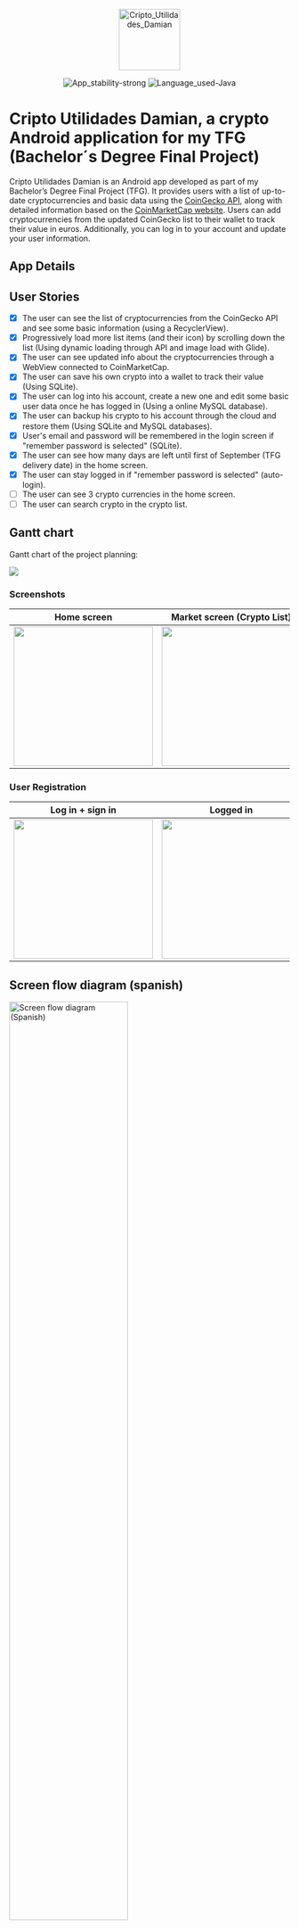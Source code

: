 <p align="center">
  <img src="./app/src/main/res/drawable/damian_bitcoin_utils_icono_v2_cutre_redondo.png" alt="Cripto_Utilidades_Damian" width="110" />
</p>

<div align="center">

![App_stability-strong](https://img.shields.io/badge/App_stability-strong-green.svg)
![Language_used-Java](https://img.shields.io/badge/Language_used-Java-orange.svg)

</div>

# Cripto Utilidades Damian, a crypto Android application for my TFG (Bachelor´s Degree Final Project)

Cripto Utilidades Damian is an Android app developed as part of my Bachelor’s Degree Final Project (TFG). It provides users with a list of up-to-date cryptocurrencies and basic data using the [CoinGecko API](https://docs.coingecko.com/reference/introduction), along with detailed information based on the [CoinMarketCap website](https://coinmarketcap.com/). Users can add cryptocurrencies from the updated CoinGecko list to their wallet to track their value in euros. Additionally, you can log in to your account and update your user information.

## App Details

## User Stories

- [x] The user can see the list of cryptocurrencies from the CoinGecko API and see some basic information (using a RecyclerView).
- [x] Progressively load more list items (and their icon) by scrolling down the list (Using dynamic loading through API and image load with Glide).
- [x] The user can see updated info about the cryptocurrencies through a WebView connected to CoinMarketCap.
- [x] The user can save his own crypto into a wallet to track their value (Using SQLite).
- [x] The user can log into his account, create a new one and edit some basic user data once he has logged in (Using a online MySQL database).
- [x] The user can backup his crypto to his account through the cloud and restore them (Using SQLite and MySQL databases).
- [x] User's email and password will be remembered in the login screen if "remember password is selected" (SQLite).
- [x] The user can see how many days are left until first of September (TFG delivery date) in the home screen.
- [x] The user can stay logged in if "remember password is selected" (auto-login).
- [ ] The user can see 3 crypto currencies in the home screen.
- [ ] The user can search crypto in the crypto list.

## Gantt chart

Gantt chart of the project planning: 

<img src="./README/images/charts/Gantt chart.png">

### Screenshots

  |                               Home screen                               |                        Market screen (Crypto List)                        |                         Wallet screen (Tracking)                          |                                 Account screen                                  |
  |:-----------------------------------------------------------------------:|:-------------------------------------------------------------------------:|:-------------------------------------------------------------------------:|:-------------------------------------------------------------------------------:|
  | <img width="250" src="./README/images/screenshots/Home_screenshot.png"> | <img width="250" src="./README/images/screenshots/Market_screenshot.png"> | <img width="250" src="./README/images/screenshots/Wallet_screenshot.png"> | <img width="250" src="./README/images/screenshots/Login_Signup_screenshot.png"> |

### User Registration

  |                                Log in + sign in                                 |                                  Logged in                                  |
  |:-------------------------------------------------------------------------------:|:---------------------------------------------------------------------------:|
  | <img width="250" src="./README/images/screenshots/Login_Signup_screenshot.png"> | <img width="250" src="./README/images/screenshots/Loggedin_screenshot.png"> |

## Screen flow diagram (spanish)

<img src="./README/images/diagrams/Diagrama pantallas aplicación.drawio.jpg" alt="Screen flow diagram (Spanish)" style="width: 65%; height: auto text-align: center;" />

## Database data structure

The application's database is implemented using MySQL, featuring two main tables: one for user account management and login, and another for storing users' cryptocurrencies.<br>
These are screenshots/visual representation of each table

  |                           Users table                           |                             User's crypto wallet                              |
  |:---------------------------------------------------------------:|:-----------------------------------------------------------------------------:|
  | <img src="./README/images/database/Users_table_screenshot.png"> | <img src="./README/images/database/Users_crypto_wallet_table_screenshot.png"> |

## Managing Exceptions and Unexpected Situations

Possible exceptions have been handled with try-catch structures. The app relies heavily on an internet connection but still works showing some offline data and shows messages for when there are no internet connection while running the app.<br>
Here is some examples of error messages showing up when there's no internet:

  |                             Home screen (no internet)                              |                      Market screen (Crypto List) (no internet)                       |                 Wallet screen (Tracking) (trying to add zero coins)                  |                                Account screen (no internet)                                |
  |:----------------------------------------------------------------------------------:|:------------------------------------------------------------------------------------:|:------------------------------------------------------------------------------------:|:------------------------------------------------------------------------------------------:|
  | <img width="250" src="./README/images/screenshots/Home_NoInternet_screenshot.png"> | <img width="250" src="./README/images/screenshots/Market_NoInternet_screenshot.png"> | <img width="250" src="./README/images/screenshots/Wallet_NoInternet_screenshot.png"> | <img width="250" src="./README/images/screenshots/Login_Signup_NoInternet_screenshot.png"> |

## Conclussion

The project successfully met its goals of providing a cryptocurrency portfolio management tool with real-time data, interactive charts, and market news for my TFG. Previous experience with Java enabled a confident approach while learning new technologies.<br>
This enriching experience strengthened technical skills and project management capabilities, fostering interest in mobile development and innovative applications in the growing cryptocurrency market.

## Libraries Used

* [Data Binding] - Declaratively bind observable data to UI elements.
* [ViewModel] - Store UI-related data that isn't destroyed on app rotations. Easily schedule
* [SQLiteOpenHelper] - Access your app's SQLite database.
* [MySQL (java.sql -> DriverManager)] - To connect to remote MySQL database for login
  asynchronous tasks for optimal execution.
* [Volley] for making HTTP requests
* [Glide] for image loading
* [Retrofit] for dynamic loading a recyclerview from api (combined with Glide for images)

## Personal data law compliance

To comply with the [General Data Protection Regulation (Regulation (EU) 2016/679)](https://en.wikipedia.org/wiki/General_Data_Protection_Regulation), a disclaimer was added to the login screen under the buttons (although no real Privacy Policy exists).

## Useful links and resources
These are some of the main resources and API's I used to make this project possible: 
- [CoinGecko API](https://docs.coingecko.com/reference/introduction)
- [CoinMarketCap website](https://coinmarketcap.com/about/)
- [CleverCloud MySQL free service](https://www.clever-cloud.com/product/mysql/)
- [diagrams.net for flow diagram creation](https://app.diagrams.net/)

## Copyright and license

**Copyright © 2024 Damián Peña-Marín Samaniego.**<br>
This work is licensed under a **Creative Commons License**:<br>
**Attribution-NonCommercial-ShareAlike 4.0 International License (CC BY-NC-SA 4.0)**<br>
<br>
<img width="125" src="./README/images/others/CC BY-NC-SA 4.0.png">